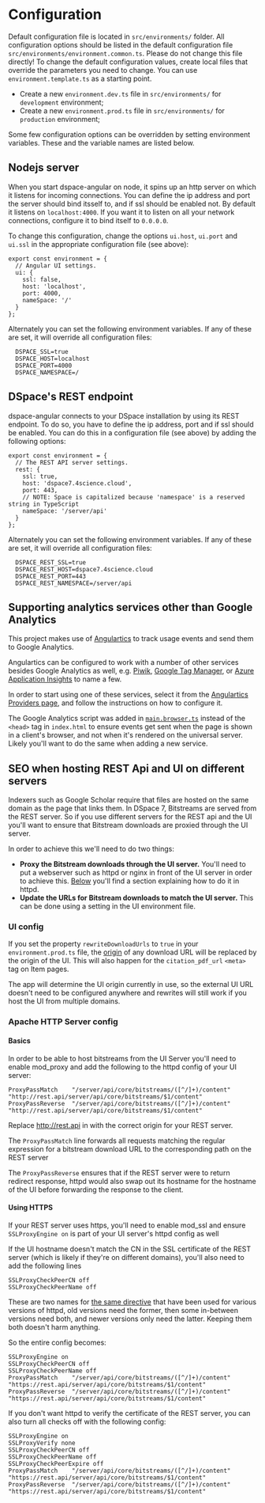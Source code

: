 # Configuration

Default configuration file is located in `src/environments/` folder. All configuration options should be listed in the default configuration file `src/environments/environment.common.ts`. Please do not change this file directly! To change the default configuration values, create local files that override the parameters you need to change. You can use `environment.template.ts` as a starting point.

-	Create a new `environment.dev.ts` file in `src/environments/` for `development` environment;
-	Create a new `environment.prod.ts` file in `src/environments/` for `production` environment;

Some few configuration options can be overridden by setting environment variables. These and the variable names are listed below.

## Nodejs server
When you start dspace-angular on node, it spins up an http server on which it listens for incoming connections. You can define the ip address and port the server should bind itsself to, and if ssl should be enabled not. By default it listens on `localhost:4000`. If you want it to listen on all your network connections, configure it to bind itself to `0.0.0.0`.

To change this configuration, change the options `ui.host`, `ui.port` and `ui.ssl` in the appropriate configuration file (see above):
```
export const environment = {
  // Angular UI settings.
  ui: {
    ssl: false,
    host: 'localhost',
    port: 4000,
    nameSpace: '/'
  }
};
```

Alternately you can set the following environment variables. If any of these are set, it will override all configuration files:
```
  DSPACE_SSL=true
  DSPACE_HOST=localhost
  DSPACE_PORT=4000
  DSPACE_NAMESPACE=/
```

## DSpace's REST endpoint
dspace-angular connects to your DSpace installation by using its REST endpoint. To do so, you have to define the ip address, port and if ssl should be enabled. You can do this in a configuration file (see above) by adding the following options:

```
export const environment = {
  // The REST API server settings.
  rest: {
    ssl: true,
    host: 'dspace7.4science.cloud',
    port: 443,
    // NOTE: Space is capitalized because 'namespace' is a reserved string in TypeScript
    nameSpace: '/server/api'
  }
};
```

Alternately you can set the following environment variables. If any of these are set, it will override all configuration files:
```
  DSPACE_REST_SSL=true
  DSPACE_REST_HOST=dspace7.4science.cloud
  DSPACE_REST_PORT=443
  DSPACE_REST_NAMESPACE=/server/api
```

## Supporting analytics services other than Google Analytics
This project makes use of [Angulartics](https://angulartics.github.io/angulartics2/) to track usage events and send them to Google Analytics. 

Angulartics can be configured to work with a number of other services besides Google Analytics as well, e.g. [Piwik](https://github.com/angulartics/angulartics2/tree/master/src/lib/providers/piwik), [Google Tag Manager](https://github.com/angulartics/angulartics2/tree/master/src/lib/providers/gtm), or [Azure Application Insights](https://azure.microsoft.com/en-us/services/application-insights/) to name a few.

In order to start using one of these services, select it from the [Angulartics Providers page](https://angulartics.github.io/angulartics2/#providers), and follow the instructions on how to configure it.

The Google Analytics script was added in [`main.browser.ts`](https://github.com/DSpace/dspace-angular/blob/ff04760f4af91ac3e7add5e7424a46cb2439e874/src/main.browser.ts#L33) instead of the `<head>` tag in `index.html` to ensure events get sent when the page is shown in a client's browser, and not when it's rendered on the universal server. Likely you'll want to do the same when adding a new service.

## SEO when hosting REST Api and UI on different servers

Indexers such as Google Scholar require that files are hosted on the same domain as the page that links them. In DSpace 7, Bitstreams are served from the REST server. So if you use different servers for the REST api and the UI you'll want to ensure that Bitstream downloads are proxied through the UI server. 

In order to achieve this we'll need to do two things:
- **Proxy the Bitstream downloads through the UI server.** You'll need to put a webserver such as httpd or nginx in front of the UI server in order to achieve this. [Below](#apache-http-server-config) you'll find a section explaining how to do it in httpd.
- **Update the URLs for Bitstream downloads to match the UI server.** This can be done using a setting in the UI environment file. 

### UI config
If you set the property `rewriteDownloadUrls` to `true` in your `environment.prod.ts` file, the [origin](https://developer.mozilla.org/en-US/docs/Glossary/Origin) of any download URL will be replaced by the origin of the UI. This will also happen for the `citation_pdf_url` `<meta>` tag on Item pages.

The app will determine the UI origin currently in use, so the external UI URL doesn't need to be configured anywhere and rewrites will still work if you host the UI from multiple domains.

### Apache HTTP Server config

#### Basics
In order to be able to host bitstreams from the UI Server you'll need to enable mod_proxy and add the following to the httpd config of your UI server:

```
ProxyPassMatch    "/server/api/core/bitstreams/([^/]+)/content" "http://rest.api/server/api/core/bitstreams/$1/content" 
ProxyPassReverse  "/server/api/core/bitstreams/([^/]+)/content" "http://rest.api/server/api/core/bitstreams/$1/content"
```

Replace http://rest.api in with the correct origin for your REST server.

The `ProxyPassMatch` line forwards all requests matching the regular expression for a bitstream download URL to the corresponding path on the REST server

The `ProxyPassReverse` ensures that if the REST server were to return redirect response, httpd would also swap out its hostname for the hostname of the UI before forwarding the response to the client.

#### Using HTTPS
If your REST server uses https, you'll need to enable mod_ssl and ensure `SSLProxyEngine on` is part of your UI server's httpd config as well

If the UI hostname doesn't match the CN in the SSL certificate of the REST server (which is likely if they're on different domains), you'll also need to add the following lines

```
SSLProxyCheckPeerCN off
SSLProxyCheckPeerName off
```
These are two names for [the same directive](https://httpd.apache.org/docs/trunk/mod/mod_ssl.html#sslproxycheckpeername) that have been used for various versions of httpd, old versions need the former, then some in-between versions need both, and newer versions only need the latter. Keeping them both doesn't harm anything.

So the entire config becomes:

```
SSLProxyEngine on
SSLProxyCheckPeerCN off
SSLProxyCheckPeerName off
ProxyPassMatch    "/server/api/core/bitstreams/([^/]+)/content" "https://rest.api/server/api/core/bitstreams/$1/content" 
ProxyPassReverse  "/server/api/core/bitstreams/([^/]+)/content" "https://rest.api/server/api/core/bitstreams/$1/content"
```

If you don't want httpd to verify the certificate of the REST server, you can also turn all checks off with the following config:

```
SSLProxyEngine on
SSLProxyVerify none
SSLProxyCheckPeerCN off
SSLProxyCheckPeerName off
SSLProxyCheckPeerExpire off
ProxyPassMatch    "/server/api/core/bitstreams/([^/]+)/content" "https://rest.api/server/api/core/bitstreams/$1/content" 
ProxyPassReverse  "/server/api/core/bitstreams/([^/]+)/content" "https://rest.api/server/api/core/bitstreams/$1/content"
```





